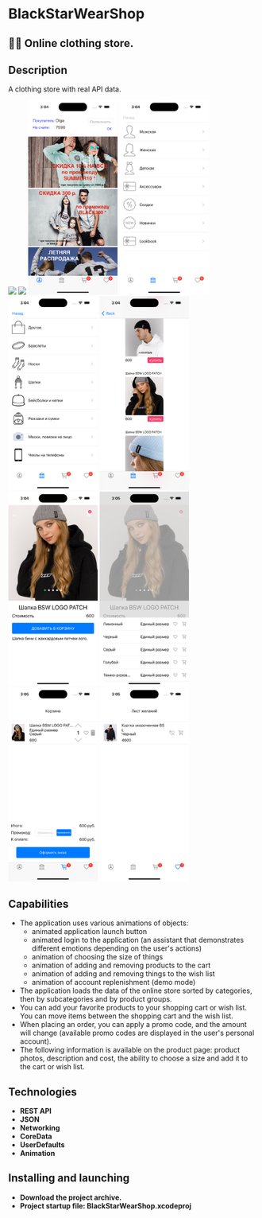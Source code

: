 # BlackStarWearShop

## 👖👚 Online clothing store. 

## Description
<p> A clothing store with real API data. </p>

<p>
 <img style="width: 180px;" src="https://github.com/NovikovaOlga/novikovaolga/blob/main/Other/Blackstarwear/Demo1.gif">
 <img style="width: 180px;" src="https://github.com/NovikovaOlga/novikovaolga/blob/main/Other/Blackstarwear/Demo2.gif">
 <img style="width: 180px;" src="https://github.com/NovikovaOlga/novikovaolga/blob/main/Other/Blackstarwear/screen1.png">
 <img style="width: 180px;" src="https://github.com/NovikovaOlga/novikovaolga/blob/main/Other/Blackstarwear/screen2.png">
 <img style="width: 180px;" src="https://github.com/NovikovaOlga/novikovaolga/blob/main/Other/Blackstarwear/screen3.png">
 <img style="width: 180px;" src="https://github.com/NovikovaOlga/novikovaolga/blob/main/Other/Blackstarwear/screen4.png">
 <img style="width: 180px;" src="https://github.com/NovikovaOlga/novikovaolga/blob/main/Other/Blackstarwear/screen5.png">
 <img style="width: 180px;" src="https://github.com/NovikovaOlga/novikovaolga/blob/main/Other/Blackstarwear/screen6.png">
 <img style="width: 180px;" src="https://github.com/NovikovaOlga/novikovaolga/blob/main/Other/Blackstarwear/screen7.png">
 <img style="width: 180px;" src="https://github.com/NovikovaOlga/novikovaolga/blob/main/Other/Blackstarwear/screen8.png">
</p>

## Capabilities
- The application uses various animations of objects:    
    - animated application launch button
    - animated login to the application (an assistant that demonstrates different emotions depending on the user's actions)
    - animation of choosing the size of things
    - animation of adding and removing products to the cart
    - animation of adding and removing things to the wish list
    - animation of account replenishment (demo mode)  
- The application loads the data of the online store sorted by categories, then by subcategories and by product groups.    
- You can add your favorite products to your shopping cart or wish list. You can move items between the shopping cart and the wish list.
- When placing an order, you can apply a promo code, and the amount will change (available promo codes are displayed in the user's personal account).    
- The following information is available on the product page: product photos, description and cost, the ability to choose a size and add it to the cart or wish list.

## Technologies
 - **REST API**
 - **JSON**
 - **Networking** 
 - **CoreData**
 - **UserDefaults**
 - **Animation**
  

## Installing and launching
 - **Download the project archive.** 
 - **Project startup file: BlackStarWearShop.xcodeproj** 
